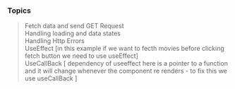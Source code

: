 ### Topics 
> Fetch data and send GET Request<br>
> Handling loading and data states<br>
> Handling Http Errors<br>
> UseEffect [in this example if we want to fecth movies before clicking fetch button we need to use useEffect]<br>
> UseCallBack [ dependency of useeffect here is a pointer to a function and it will change whenever the component re renders - to fix this we use useCallBack ]



